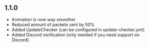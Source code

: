 ## 1.1.0
- Animation is now way smoother
- Reduced amount of packets sent by 50%
- Added UpdateChecker (can be configured in update-checker.yml)
- Added Discord verification (only needed if you need support on Discord)
